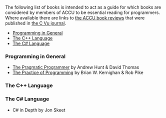 The following list of books is intended to act as a guide for which books are considered by members of ACCU to be essential reading for programmers. Where available there are links to [the ACCU book reviews](http://accu.org/index.php?module=bookreviews&func=search) that were published in [the C Vu journal](http://accu.org/index.php/cvujournal).

* [Programming in General](wiki/Programming-in-General)
* [The C++ Language](wiki/The-CPlusPlus-Language)
* [The C# Language](wiki/The-CSharp-Language)

### Programming in General

* [The Pragmatic Programmer](http://accu.org/index.php?module=bookreviews&func=search&rid=1148) by Andrew Hunt & David Thomas
* [The Practice of Programming](http://accu.org/index.php?module=bookreviews&func=search&rid=419) by Brian W. Kernighan & Rob Pike

### The C++ Language

### The C# Language

* C# in Depth by Jon Skeet
